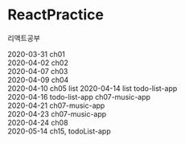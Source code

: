 # ReactPractice
리액트공부

2020-03-31 ch01  
2020-04-02 ch02  
2020-04-07 ch03  
2020-04-09 ch04  
2020-04-10 ch05 list
2020-04-14 list todo-list-app  
2020-04-16 todo-list-app ch07-music-app  
2020-04-21 ch07-music-app  
2020-04-23 ch07-music-app  
2020-04-24 ch08  
2020-05-14 ch15, todoList-app